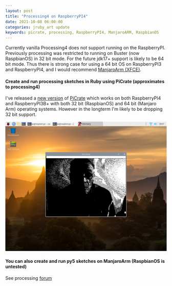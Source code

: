 ```yaml
---
layout: post
title: "Processing4 on RaspberryPI4"
date: 2021-10-08 06:00:00
categories: jruby_art update
keywords: picrate, processing, RaspberryPI4, ManjaroARM, RaspbianOS
---
```


Currently vanilla Processing4 does not support running on the RaspberryPI. Previously processing was restricted to running on Buster (now RaspbianOS) in 32 bit mode. For the future jdk17+ support is likely to be 64 bit mode. Thus there is strong case for using a 64 bit OS on RaspberryPI3 and RaspberryPI4, and I would recommend [ManjaroArm (XFCE)][].

#### Create and run processing sketches in Ruby using PiCrate (approximates to processing4) ####

I've released a [new version][] of [PiCrate][picrate] which works on both RaspberryPI4 and RaspberryPI3B+ with both 32 bit (RaspbianOS) and 64 bit (Manjaro Arm) operating systems. However in the longterm I'm likely to be dropping 32 bit support.

<img src="/assets/steinberg.png">

#### You can also create and run py5 sketches on ManjaroArm (RaspbianOS is untested) ####

See processing [forum][]


[ManjaroArm (XFCE)]:https://manjaro.org/downloads/arm/raspberry-pi-4/arm8-raspberry-pi-4-xfce/
[forum]:https://discourse.processing.org/t/using-geany-ide-for-py5-on-raspberrypi/32236
[new version]:https://discourse.processing.org/t/new-release-of-picrate-for-raspberrypi/32424
[picrate]:https://ruby-processing.github.io/PiCrate/
